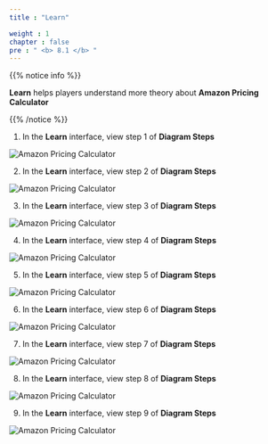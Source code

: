 ```yaml
---
title : "Learn"

weight : 1
chapter : false
pre : " <b> 8.1 </b> "
---
```


{{% notice info %}}

**Learn** helps players understand more theory about **Amazon Pricing Calculator**

{{% /notice %}}

1. In the **Learn** interface, view step 1 of **Diagram Steps**

![Amazon Pricing Calculator](/images/8-awspricingcalculator/8.1-learn/1-learn.png)

2. In the **Learn** interface, view step 2 of **Diagram Steps**

![Amazon Pricing Calculator](/images/8-awspricingcalculator/8.1-learn/2-learn.png)

3. In the **Learn** interface, view step 3 of **Diagram Steps**

![Amazon Pricing Calculator](/images/8-awspricingcalculator/8.1-learn/3-learn.png)

4. In the **Learn** interface, view step 4 of **Diagram Steps**

![Amazon Pricing Calculator](/images/8-awspricingcalculator/8.1-learn/4-learn.png)

5. In the **Learn** interface, view step 5 of **Diagram Steps**

![Amazon Pricing Calculator](/images/8-awspricingcalculator/8.1-learn/5-learn.png)

6. In the **Learn** interface, view step 6 of **Diagram Steps**

![Amazon Pricing Calculator](/images/8-awspricingcalculator/8.1-learn/6-learn.png)

7. In the **Learn** interface, view step 7 of **Diagram Steps**

![Amazon Pricing Calculator](/images/8-awspricingcalculator/8.1-learn/7-learn.png)

8. In the **Learn** interface, view step 8 of **Diagram Steps**

![Amazon Pricing Calculator](/images/8-awspricingcalculator/8.1-learn/8-learn.png)

9. In the **Learn** interface, view step 9 of **Diagram Steps**

![Amazon Pricing Calculator](/images/8-awspricingcalculator/8.1-learn/9-learn.png)
